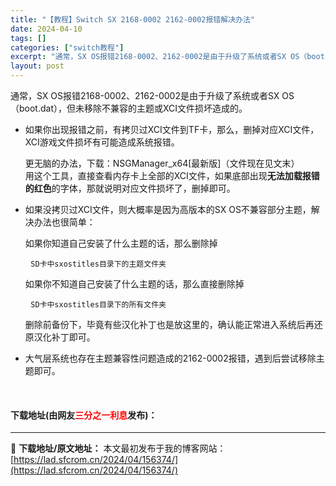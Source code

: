 ```yaml
---
title: "【教程】Switch SX 2168-0002 2162-0002报错解决办法"
date: 2024-04-10
tags: []
categories: ["switch教程"]
excerpt: "通常，SX OS报错2168-0002、2162-0002是由于升级了系统或者SX OS（boot.dat），但未移除不兼容的主题或XCI文件损坏造成的。 如果你出现报错之前，有拷贝过XCI文件到TF卡，那么，删掉对应XCI文件，XCI游戏文件损坏有可能造成系统报错。 更无脑的办法，下载：NSGMa&hellip;"
layout: post
---
```


 <p>通常，SX OS报错2168-0002、2162-0002是由于升级了系统或者SX OS（boot.dat），但未移除不兼容的主题或XCI文件损坏造成的。</p> <ul> <li> <p>如果你出现报错之前，有拷贝过XCI文件到TF卡，那么，删掉对应XCI文件，XCI游戏文件损坏有可能造成系统报错。</p> <p>更无脑的办法，下载：NSGManager_x64[最新版]（文件现在见文末）<br />用这个工具，直接查看内存卡上全部的XCI文件，如果底部出现<strong>无法加载报错的红色</strong>的字体，那就说明对应文件损坏了，删掉即可。</p></li> <li>如果没拷贝过XCI文件，则大概率是因为高版本的SX OS不兼容部分主题，解决办法也很简单：   <p>如果你知道自己安装了什么主题的话，那么删除掉</p> <pre> <code>SD卡中sxostitles目录下的主题文件夹</code></pre> <p>如果你不知道自己安装了什么主题的话，那么直接删除掉</p> <pre> <code>SD卡中sxostitles目录下的所有文件夹</code></pre> <p>删除前备份下，毕竟有些汉化补丁也是放这里的，确认能正常进入系统后再还原汉化补丁即可。</p></li> <li>大气层系统也存在主题兼容性问题造成的2162-0002报错，遇到后尝试移除主题即可。   <p>&nbsp;</p></li> </ul> <p><h4>下载地址(由网友<font color="red">三分之一利息</font>发布)：</h4></p> 

---
📖 **下载地址/原文地址：** 本文最初发布于我的博客网站：[https://lad.sfcrom.cn/2024/04/156374/](https://lad.sfcrom.cn/2024/04/156374/)
